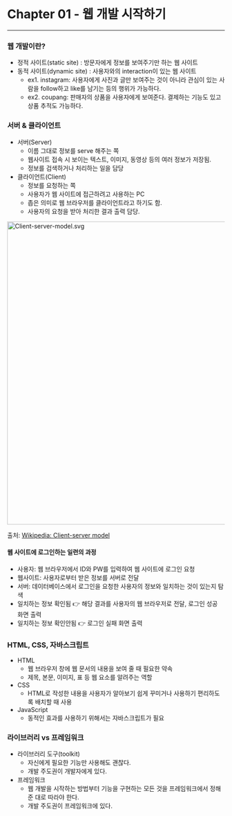 # Chapter 01 - 웹 개발 시작하기

---

### 웹 개발이란?

* 정적 사이트(static site) : 방문자에게 정보를 보여주기만 하는 웹 사이트
* 동적 사이트(dynamic site) : 사용자와의 interaction이 있는 웹 사이트
  * ex1. instagram: 사용자에게 사진과 글만 보여주는 것이 아니라 관심이 있는 사람을 follow하고 like를 남기는 등의 행위가 가능하다. 
  * ex2. coupang: 판매자의 상품을 사용자에게 보여준다. 결제하는 기능도 있고 상품 추적도 가능하다.

### 서버 & 클라이언트

* 서버(Server)
  * 이름 그대로 정보를 serve 해주는 쪽
  * 웹사이트 접속 시 보이는 텍스트, 이미지, 동영상 등의 여러 정보가 저장됨.
  * 정보를 검색하거나 처리하는 일을 담당
* 클라이언트(Client)
  * 정보를 요청하는 쪽
  * 사용자가 웹 사이트에 접근하려고 사용하는 PC
  * 좁은 의미로 웹 브라우저를 클라이언트라고 하기도 함.
  * 사용자의 요청을 받아 처리한 결과 출력 담당.

<img src="https://upload.wikimedia.org/wikipedia/commons/thumb/c/c9/Client-server-model.svg/1200px-Client-server-model.svg.png" alt="Client-server-model.svg" width=700>

출처: [Wikipedia: Client-server model](https://en.wikipedia.org/wiki/Client%E2%80%93server_model)

#### 웹 사이트에 로그인하는 일련의 과정

* 사용자: 웹 브라우저에서 ID와 PW를 입력하여 웹 사이트에 로그인 요청
* 웹사이트: 사용자로부터 받은 정보를 서버로 전달
* 서버: 데이터베이스에서 로그인을 요청한 사용자의 정보와 일치하는 것이 있는지 탐색
* 일치하는 정보 확인됨 👉 해당 결과를 사용자의 웹 브라우저로 전달, 로그인 성공 화면 출력
* 일치하는 정보 확인안됨 👉 로그인 실패 화면 출력



### HTML, CSS, 자바스크립트

* HTML
  * 웹 브라우저 창에 웹 문서의 내용을 보여 줄 때 필요한 약속
  * 제목, 본문, 이미지, 표 등 웹 요소를 알려주는 역할
* CSS
  * HTML로 작성한 내용을 사용자가 알아보기 쉽게 꾸미거나 사용하기 편리하도록 배치할 때 사용
* JavaScript
  * 동적인 효과를 사용하기 위해서는 자바스크립트가 필요

### 라이브러리 vs 프레임워크

* 라이브러리 도구(toolkit)
  * 자신에게 필요한 기능만 사용해도 괜찮다.
  * 개발 주도권이 개발자에게 있다.
* 프레임워크
  * 웹 개발을 시작하는 방법부터 기능을 구현하는 모든 것을 프레임워크에서 정해준 대로 따라야 한다.
  * 개발 주도권이 프레임워크에 있다.



